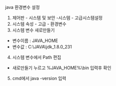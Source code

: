 java 환경변수 설정
1. 제어판 - 시스템 및 보안 -시스템 - 고급시스템설정
2. 시스템 속성 - 고급 - 환경변수
3. 시스템 변수 새로만들기  
- 변수이름 : JAVA_HOME
- 변수값 : C:\JAVA\jdk_1.8.0_231
4. 시스템 변수에서 Path 편집
- 새로만들기 누르고 %JAVA_HOME%\bin 입력후 확인
5. cmd에서 java -version 입력